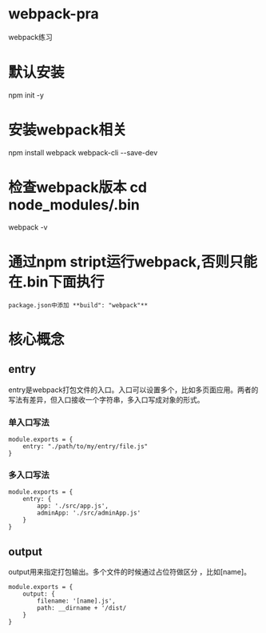 # webpack-pra
webpack练习

# 默认安装
npm init -y

# 安装webpack相关
npm install webpack webpack-cli --save-dev

# 检查webpack版本 cd node_modules/.bin
webpack -v

# 通过npm stript运行webpack,否则只能在.bin下面执行
```
package.json中添加 **build": "webpack"**
```

# 核心概念
## entry
entry是webpack打包文件的入口。入口可以设置多个，比如多页面应用。两者的写法有差异，但入口接收一个字符串，多入口写成对象的形式。

### 单入口写法

```
module.exports = {
    entry: "./path/to/my/entry/file.js"
}
```

### 多入口写法
```
module.exports = {
    entry: {
        app: './src/app.js',
        adminApp: './src/adminApp.js'
    }
}

```

## output
output用来指定打包输出。多个文件的时候通过占位符做区分 ，比如[name]。

```
module.exports = {
    output: {
        filename: '[name].js',
        path: __dirname + '/dist/
    }
}

```



